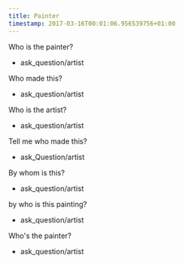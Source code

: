 ```yaml
---
title: Painter
timestamp: 2017-03-16T00:01:06.956539756+01:00
---
```


Who is the painter?
* ask_question/artist

Who made this?
* ask_question/artist

Who is the artist?
* ask_question/artist

Tell me who made this?
* ask_Question/artist

By whom is this?
* ask_question/artist

by who is this painting?
* ask_question/artist

Who's the painter?
* ask_question/artist
